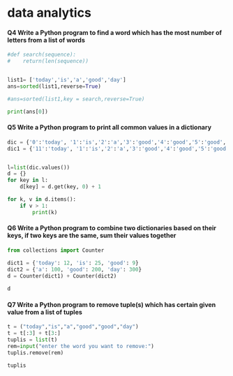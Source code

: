 # data analytics
####  Q4 Write a Python program to find a word which has the most number of letters from a list of words
```py
#def search(sequence):
#    return(len(sequence))


list1= ['today','is','a','good','day']
ans=sorted(list1,reverse=True)

#ans=sorted(list1,key = search,reverse=True)

print(ans[0])

```

#### Q5   Write a Python program to print all common values in a dictionary 
```py
dic = {'0':'today', '1':'is','2':'a','3':'good','4':'good','5':'good','6':'day','7':'day'}
dic1 = {'11':'today', '1':'is','2':'a','3':'good','4':'good','5':'good','6':'day','7':'day'}


l=list(dic.values())
d = {}
for key in l:
    d[key] = d.get(key, 0) + 1

for k, v in d.items():
    if v > 1:
        print(k)

```

#### Q6    Write a Python program to combine two dictionaries based on their keys, if two keys are the same, sum their values together 
```py
from collections import Counter

dict1 = {'today': 12, 'is': 25, 'good': 9} 
dict2 = {'a': 100, 'good': 200, 'day': 300} 
d = Counter(dict1) + Counter(dict2)
          
d 

```

#### Q7 Write a Python program to remove tuple(s) which has certain given value from a list of tuples 
```py
t = ("today","is","a","good","good","day")
t = t[:3] + t[3:]
tuplis = list(t)
rem=input("enter the word you want to remove:")
tuplis.remove(rem)

tuplis
```